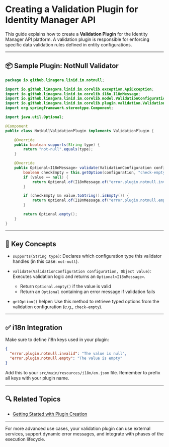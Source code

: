 # Creating a Validation Plugin for Identity Manager API

This guide explains how to create a **Validation Plugin** for the Identity Manager API platform. A validation plugin is
responsible for enforcing specific data validation rules defined in entity configurations.

---

## 📦 Sample Plugin: NotNull Validator

```java
package io.github.linagora.linid.im.notnull;

import io.github.linagora.linid.im.corelib.exception.ApiException;
import io.github.linagora.linid.im.corelib.i18n.I18nMessage;
import io.github.linagora.linid.im.corelib.model.ValidationConfiguration;
import io.github.linagora.linid.im.corelib.plugin.validation.ValidationPlugin;
import org.springframework.stereotype.Component;

import java.util.Optional;

@Component
public class NotNullValidationPlugin implements ValidationPlugin {

    @Override
    public boolean supports(String type) {
        return "not-null".equals(type);
    }

    @Override
    public Optional<I18nMessage> validate(ValidationConfiguration configuration, Object value) {
        boolean checkEmpty = this.getOption(configuration, "check-empty", boolean.class).orElse(false);
        if (value == null) {
            return Optional.of(I18nMessage.of("error.plugin.notnull.invalid"));
        }

        if (checkEmpty && value.toString().isEmpty()) {
            return Optional.of(I18nMessage.of("error.plugin.notnull.empty"));
        }

        return Optional.empty();
    }
}
```

---

## 🧠 Key Concepts

* `supports(String type)`:
  Declares which configuration type this validator handles (in this case: `not-null`).

* `validate(ValidationConfiguration configuration, Object value)`:
  Executes validation logic and returns an `Optional<I18nMessage>`.

    * Return `Optional.empty()` if the value is valid
    * Return an `Optional` containing an error message if validation fails

* `getOption()` helper:
  Use this method to retrieve typed options from the validation configuration (e.g., `check-empty`).

---

## ✅ i18n Integration

Make sure to define i18n keys used in your plugin:

```json
{
  "error.plugin.notnull.invalid": "The value is null",
  "error.plugin.notnull.empty": "The value is empty"
}
```

Add this to your `src/main/resources/i18n/en.json` file. Remember to prefix all keys with your plugin name.

---

## 🔍 Related Topics

* [Getting Started with Plugin Creation](./how-to-create-a-plugin.md)

---

For more advanced use cases, your validation plugin can use external services, support dynamic error messages, and
integrate with phases of the execution lifecycle.
